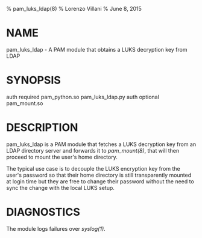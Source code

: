 % pam_luks_ldap(8)
% Lorenzo Villani
% June 8, 2015

# NAME

pam_luks_ldap - A PAM module that obtains a LUKS decryption key from LDAP

# SYNOPSIS

auth    required    pam_python.so    pam_luks_ldap.py
auth    optional    pam_mount.so

# DESCRIPTION

pam_luks_ldap is a PAM module that fetches a LUKS decryption key from an LDAP directory server and
forwards it to *pam_mount(8)*, that will then proceed to mount the user's home directory.

The typical use case is to decouple the LUKS encryption key from the user's password so that their
home directory is still transparently mounted at login time but they are free to change their
password without the need to sync the change with the local LUKS setup.


# DIAGNOSTICS

The module logs failures over *syslog(1)*.
